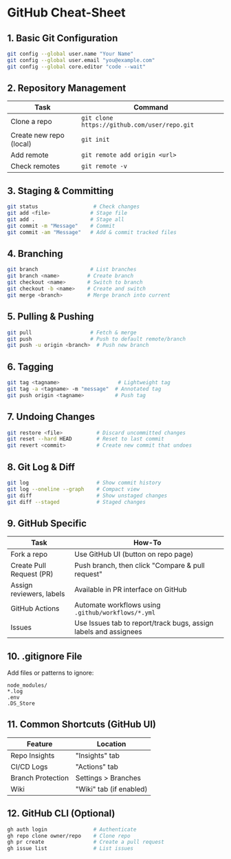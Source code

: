 # GitHub Cheat-Sheet

## 1. **Basic Git Configuration**

```bash
git config --global user.name "Your Name"
git config --global user.email "you@example.com"
git config --global core.editor "code --wait"
```

## 2. **Repository Management**

| Task                    | Command                                      |
| ----------------------- | -------------------------------------------- |
| Clone a repo            | `git clone https://github.com/user/repo.git` |
| Create new repo (local) | `git init`                                   |
| Add remote              | `git remote add origin <url>`                |
| Check remotes           | `git remote -v`                              |

## 3. **Staging & Committing**

```bash
git status                  # Check changes
git add <file>             # Stage file
git add .                  # Stage all
git commit -m "Message"    # Commit
git commit -am "Message"   # Add & commit tracked files
```

## 4. **Branching**

```bash
git branch                 # List branches
git branch <name>         # Create branch
git checkout <name>       # Switch to branch
git checkout -b <name>    # Create and switch
git merge <branch>        # Merge branch into current
```

## 5. **Pulling & Pushing**

```bash
git pull                   # Fetch & merge
git push                   # Push to default remote/branch
git push -u origin <branch>  # Push new branch
```

## 6. **Tagging**

```bash
git tag <tagname>                   # Lightweight tag
git tag -a <tagname> -m "message"  # Annotated tag
git push origin <tagname>          # Push tag
```

## 7. **Undoing Changes**

```bash
git restore <file>           # Discard uncommitted changes
git reset --hard HEAD        # Reset to last commit
git revert <commit>          # Create new commit that undoes
```

## 8. **Git Log & Diff**

```bash
git log                      # Show commit history
git log --oneline --graph    # Compact view
git diff                     # Show unstaged changes
git diff --staged            # Staged changes
```

## 9. **GitHub Specific**

| Task                     | How-To                                                           |
| ------------------------ | ---------------------------------------------------------------- |
| Fork a repo              | Use GitHub UI (button on repo page)                              |
| Create Pull Request (PR) | Push branch, then click "Compare & pull request"                 |
| Assign reviewers, labels | Available in PR interface on GitHub                              |
| GitHub Actions           | Automate workflows using `.github/workflows/*.yml`               |
| Issues                   | Use Issues tab to report/track bugs, assign labels and assignees |

## 10. **.gitignore File**

Add files or patterns to ignore:

```
node_modules/
*.log
.env
.DS_Store
```

## 11. **Common Shortcuts (GitHub UI)**

| Feature           | Location                |
| ----------------- | ----------------------- |
| Repo Insights     | "Insights" tab          |
| CI/CD Logs        | "Actions" tab           |
| Branch Protection | Settings > Branches     |
| Wiki              | "Wiki" tab (if enabled) |

## 12. **GitHub CLI (Optional)**

```bash
gh auth login               # Authenticate
gh repo clone owner/repo    # Clone repo
gh pr create                # Create a pull request
gh issue list               # List issues
```
